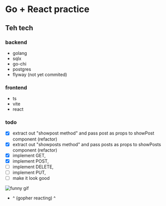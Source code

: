 # Go + React practice
## Teh tech
### backend
 - golang
 - sqlx
 - go-chi 
 - postgres 
 - flyway (not yet commited)


### frontend 
 - ts 
 - vite 
 - react 



 ### todo
- [x] extract out "showpost method" and pass post as props to showPost component (refactor)
- [x] extract out "showposts method" and pass posts as props to showPosts component (refactor)
- [x] implement GET, 
- [x] implement POST, 
- [ ] implement DELETE, 
- [ ] implement PUT, 
- [ ] make it look good 

![funny gif](https://jollycontrarian.com/images/a/ab/Dramatic_Look_Gopher.gif) 
- ^ (gopher reacting) ^
